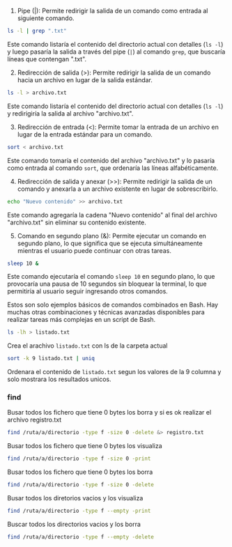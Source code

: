 
1. Pipe (|): Permite redirigir la salida de un comando como entrada al siguiente comando.

```bash
ls -l | grep ".txt"
```

Este comando listaría el contenido del directorio actual con detalles (`ls -l`) y luego pasaría la salida a través del pipe (`|`) al comando `grep`, que buscaría líneas que contengan ".txt".

2. Redirección de salida (>): Permite redirigir la salida de un comando hacia un archivo en lugar de la salida estándar.

```bash
ls -l > archivo.txt
```

Este comando listaría el contenido del directorio actual con detalles (`ls -l`) y redirigiría la salida al archivo "archivo.txt".

3. Redirección de entrada (<): Permite tomar la entrada de un archivo en lugar de la entrada estándar para un comando.

```bash
sort < archivo.txt
```

Este comando tomaría el contenido del archivo "archivo.txt" y lo pasaría como entrada al comando `sort`, que ordenaría las líneas alfabéticamente.

4. Redirección de salida y anexar (>>): Permite redirigir la salida de un comando y anexarla a un archivo existente en lugar de sobrescribirlo.

```bash
echo "Nuevo contenido" >> archivo.txt
```

Este comando agregaría la cadena "Nuevo contenido" al final del archivo "archivo.txt" sin eliminar su contenido existente.

5. Comando en segundo plano (&): Permite ejecutar un comando en segundo plano, lo que significa que se ejecuta simultáneamente mientras el usuario puede continuar con otras tareas.

```bash
sleep 10 &
```

Este comando ejecutaría el comando `sleep 10` en segundo plano, lo que provocaría una pausa de 10 segundos sin bloquear la terminal, lo que permitiría al usuario seguir ingresando otros comandos.

Estos son solo ejemplos básicos de comandos combinados en Bash. Hay muchas otras combinaciones y técnicas avanzadas disponibles para realizar tareas más complejas en un script de Bash.

```bash
ls -lh > listado.txt
```

Crea el arachivo `listado.txt` con ls de la carpeta actual

```bash
sort -k 9 listado.txt | uniq
```
Ordenara el contenido de `listado.txt` segun los valores de la 9 columna y solo mostrara los resultados unicos.

### find

Busar todos los fichero que tiene 0 bytes los borra y si es ok realizar el archivo registro.txt

```bash
find /ruta/a/directorio -type f -size 0 -delete &> registro.txt
```

Busar todos los fichero que tiene 0 bytes los visualiza

```bash
find /ruta/a/directorio -type f -size 0 -print
```

Busar todos los fichero que tiene 0 bytes los borra

```bash
find /ruta/a/directorio -type f -size 0 -delete
```
Busar todos los diretorios vacios  y los visualiza

```bash
find /ruta/a/directorio -type f --empty -print
```

Buscar todos los directorios vacios y los borra
```bash
find /ruta/a/directorio -type f --empty -delete
```